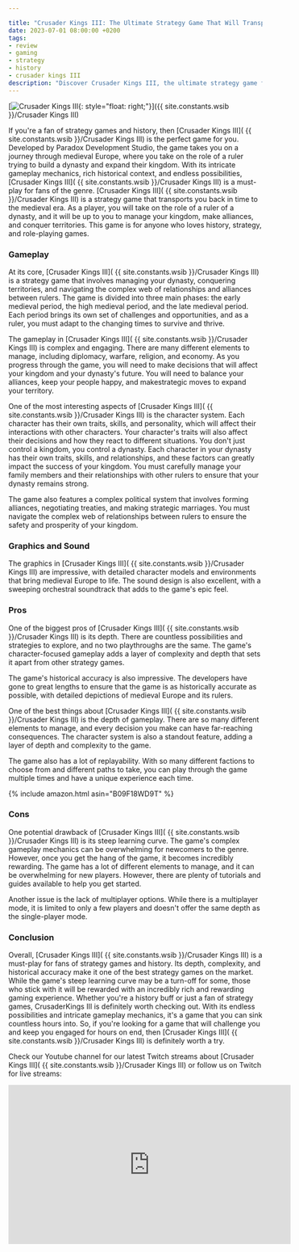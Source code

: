 ```yaml
---

title: "Crusader Kings III: The Ultimate Strategy Game That Will Transport You Back In Time"
date: 2023-07-01 08:00:00 +0200
tags:
- review
- gaming
- strategy
- history
- crusader kings III
description: "Discover Crusader Kings III, the ultimate strategy game for history buffs. Read our in-depth review and find out why this game is a must-play"
---
```


[![Crusader Kings III](https://i.imgur.com/o0ecFKRm.jpg){: style="float: right;"}]({{ site.constants.wsib }}/Crusader Kings III)

If you're a fan of strategy games and history, then [Crusader Kings III]( {{ site.constants.wsib }}/Crusader Kings III) is the perfect game for you. Developed by Paradox Development Studio, the game takes you on a journey through medieval Europe, where you take on the role of a ruler trying to build a dynasty and expand their kingdom. With its intricate gameplay mechanics, rich historical context, and endless possibilities, [Crusader Kings III]( {{ site.constants.wsib }}/Crusader Kings III) is a must-play for fans of the genre. [Crusader Kings III]( {{ site.constants.wsib }}/Crusader Kings III) is a strategy game that transports you back in time to the medieval era. As a player, you will take on the role of a ruler of a dynasty, and it will be up to you to manage your kingdom, make alliances, and conquer territories. This game is for anyone who loves history, strategy, and role-playing games.

### Gameplay

At its core, [Crusader Kings III]( {{ site.constants.wsib }}/Crusader Kings III) is a strategy game that involves managing your dynasty, conquering territories, and navigating the complex web of relationships and alliances between rulers. The game is divided into three main phases: the early medieval period, the high medieval period, and the late medieval period. Each period brings its own set of challenges and opportunities, and as a ruler, you must adapt to the changing times to survive and thrive.

The gameplay in [Crusader Kings III]( {{ site.constants.wsib }}/Crusader Kings III) is complex and engaging. There are many different elements to manage, including diplomacy, warfare, religion, and economy. As you progress through the game, you will need to make decisions that will affect your kingdom and your dynasty's future. You will need to balance your alliances, keep your people happy, and makestrategic moves to expand your territory.

One of the most interesting aspects of [Crusader Kings III]( {{ site.constants.wsib }}/Crusader Kings III) is the character system. Each character has their own traits, skills, and personality, which will affect their interactions with other characters. Your character's traits will also affect their decisions and how they react to different situations.  You don't just control a kingdom, you control a dynasty. Each character in your dynasty has their own traits, skills, and relationships, and these factors can greatly impact the success of your kingdom. You must carefully manage your family members and their relationships with other rulers to ensure that your dynasty remains strong.

The game also features a complex political system that involves forming alliances, negotiating treaties, and making strategic marriages. You must navigate the complex web of relationships between rulers to ensure the safety and prosperity of your kingdom.

### Graphics and Sound

The graphics in [Crusader Kings III]( {{ site.constants.wsib }}/Crusader Kings III) are impressive, with detailed character models and environments that bring medieval Europe to life. The sound design is also excellent, with a sweeping orchestral soundtrack that adds to the game's epic feel.

### Pros

One of the biggest pros of [Crusader Kings III]( {{ site.constants.wsib }}/Crusader Kings III) is its depth. There are countless possibilities and strategies to explore, and no two playthroughs are the same. The game's character-focused gameplay adds a layer of complexity and depth that sets it apart from other strategy games.

The game's historical accuracy is also impressive. The developers have gone to great lengths to ensure that the game is as historically accurate as possible, with detailed depictions of medieval Europe and its rulers.

One of the best things about [Crusader Kings III]( {{ site.constants.wsib }}/Crusader Kings III) is the depth of gameplay. There are so many different elements to manage, and every decision you make can have far-reaching consequences. The character system is also a standout feature, adding a layer of depth and complexity to the game.

The game also has a lot of replayability. With so many different factions to choose from and different paths to take, you can play through the game multiple times and have a unique experience each time.

{% include amazon.html asin="B09F18WD9T" %}

### Cons

One potential drawback of [Crusader Kings III]( {{ site.constants.wsib }}/Crusader Kings III) is its steep learning curve. The game's complex gameplay mechanics can be overwhelming for newcomers to the genre. However, once you get the hang of the game, it becomes incredibly rewarding. The game has a lot of different elements to manage, and it can be overwhelming for new players. However, there are plenty of tutorials and guides available to help you get started.

Another issue is the lack of multiplayer options. While there is a multiplayer mode, it is limited to only a few players and doesn't offer the same depth as the single-player mode.

### Conclusion

Overall, [Crusader Kings III]( {{ site.constants.wsib }}/Crusader Kings III) is a must-play for fans of strategy games and history. Its depth, complexity, and historical accuracy make it one of the best strategy games on the market. While the game's steep learning curve may be a turn-off for some, those who stick with it will be rewarded with an incredibly rich and rewarding gaming experience. Whether you're a history buff or just a fan of strategy games, CrusaderKings III is definitely worth checking out. With its endless possibilities and intricate gameplay mechanics, it's a game that you can sink countless hours into. So, if you're looking for a game that will challenge you and keep you engaged for hours on end, then [Crusader Kings III]( {{ site.constants.wsib }}/Crusader Kings III) is definitely worth a try.

Check our Youtube channel for our latest Twitch streams about [Crusader Kings III]( {{ site.constants.wsib }}/Crusader Kings III) or follow us on Twitch for live streams:
<iframe width="560" height="315" src="https://www.youtube-nocookie.com/embed/videoseries?list=PL13Kcs0RkE8f3FjawioR3g1nElGDTUIZ5" title="YouTube video player" frameborder="0" allow="accelerometer; autoplay; clipboard-write; encrypted-media; gyroscope; picture-in-picture; web-share" allowfullscreen></iframe>
